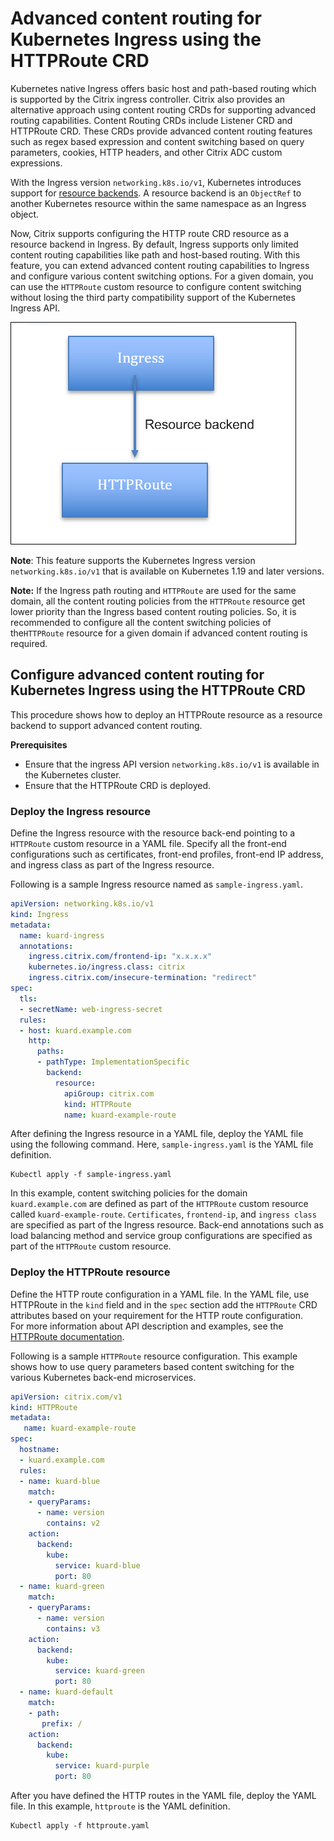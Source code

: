 # Advanced content routing for Kubernetes Ingress using the HTTPRoute CRD

Kubernetes native Ingress offers basic host and path-based routing which is supported by the Citrix ingress controller. 
Citrix also provides an alternative approach using content routing CRDs for supporting advanced routing capabilities. Content Routing CRDs include Listener CRD and HTTPRoute CRD. These CRDs provide advanced content routing features such as regex based expression and content switching based on query parameters, cookies, HTTP headers, and other Citrix ADC custom expressions.

With the Ingress version `networking.k8s.io/v1`, Kubernetes introduces support for [resource backends](https://kubernetes.io/docs/concepts/services-networking/ingress/#resource-backend). A resource backend is an `ObjectRef` to another Kubernetes resource within the same namespace as an Ingress object.

Now, Citrix supports configuring the HTTP route CRD resource as a resource backend in Ingress. By default, Ingress supports only limited content routing capabilities like path and host-based routing. With this feature, you can extend advanced content routing capabilities to Ingress and configure various content switching options. For a given domain, you can use the `HTTPRoute` custom resource to configure content switching without losing the third party compatibility support of the Kubernetes Ingress API.

  ![Architecture](../media/http-route-as-resource-backend.png)

**Note**: This feature supports the Kubernetes Ingress version `networking.k8s.io/v1` that is available on Kubernetes 1.19 and later versions.

**Note:** If the Ingress path routing and `HTTPRoute` are used for the same domain, all the content routing policies from the `HTTPRoute` resource get lower priority than the Ingress based content routing policies. So, it is recommended to configure all the content switching policies of the`HTTPRoute` resource for a given domain if advanced content routing is required.

## Configure advanced content routing for Kubernetes Ingress using the HTTPRoute CRD

This procedure shows how to deploy an HTTPRoute resource as a resource backend to support advanced content routing. 

**Prerequisites**

 - Ensure that the ingress API version `networking.k8s.io/v1` is available in the Kubernetes cluster.
 - Ensure that the HTTPRoute CRD is deployed.

### Deploy the Ingress resource

Define the Ingress resource with the resource back-end pointing to a `HTTPRoute` custom resource in a YAML file. Specify all the front-end configurations such as certificates, front-end profiles, front-end IP address, and ingress class as part of the Ingress resource. 

Following is a sample Ingress resource named as `sample-ingress.yaml`.


```yml
apiVersion: networking.k8s.io/v1
kind: Ingress
metadata:
  name: kuard-ingress
  annotations:
    ingress.citrix.com/frontend-ip: "x.x.x.x"
    kubernetes.io/ingress.class: citrix
    ingress.citrix.com/insecure-termination: "redirect"
spec:
  tls:
  - secretName: web-ingress-secret
  rules:
  - host: kuard.example.com
    http:
      paths:
      - pathType: ImplementationSpecific
        backend:
          resource:
            apiGroup: citrix.com
            kind: HTTPRoute
            name: kuard-example-route
```

After defining the Ingress resource in a YAML file, deploy the YAML file using the following command. Here, `sample-ingress.yaml` is the YAML file definition.

    Kubectl apply -f sample-ingress.yaml

In this example, content switching policies for the domain `kuard.example.com` are defined as part of the `HTTPRoute` custom resource called `kuard-example-route`. `Certificates`, `frontend-ip`, and `ingress class` are specified as part of the Ingress resource. Back-end annotations such as load balancing method and service group configurations are specified as part of the `HTTPRoute` custom resource.

### Deploy the HTTPRoute resource

Define the HTTP route configuration in a YAML file. In the YAML file, use HTTPRoute in the `kind` field and in the `spec` section add the `HTTPRoute` CRD attributes based on your requirement for the HTTP route configuration.   
For more information about API description and examples, see the [HTTPRoute documentation](https://developer-docs.citrix.com/projects/citrix-k8s-ingress-controller/en/latest/crds/content-routing/#httproute-crd). 

Following is a sample `HTTPRoute` resource configuration. This example shows how to use query parameters based content switching for the various Kubernetes back-end microservices.


```yml
apiVersion: citrix.com/v1
kind: HTTPRoute
metadata:
   name: kuard-example-route
spec:
  hostname:
  - kuard.example.com
  rules:
  - name: kuard-blue
    match:
    - queryParams:
      - name: version
        contains: v2
    action:
      backend:
        kube:
          service: kuard-blue
          port: 80
  - name: kuard-green
    match:
    - queryParams:
      - name: version
        contains: v3
    action:
      backend:
        kube:
          service: kuard-green
          port: 80
  - name: kuard-default
    match:
    - path:
       prefix: /
    action:
      backend:
        kube:
          service: kuard-purple
          port: 80
```
After you have defined the HTTP routes in the YAML file, deploy the YAML file. In this example, `httproute` is the YAML definition.


    Kubectl apply -f httproute.yaml


